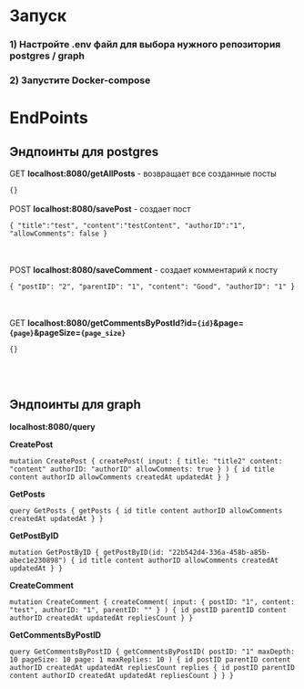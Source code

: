 # Запуск

### 1) Настройте .env файл для выбора нужного репозитория postgres / graph<br>
### 2) Запустите Docker-compose

# EndPoints

## Эндпоинты для postgres

GET **localhost:8080/getAllPosts** - возвращает все созданные посты

`{}`
<br><br>
POST **localhost:8080/savePost** - создает пост

`{
"title":"test",
"content":"testContent",
"authorID":"1",
"allowComments": false
}`


<br><br>
POST **localhost:8080/saveComment** - создает комментарий к посту

`{
"postID": "2",
"parentID": "1",
"content": "Good",
"authorID": "1"
}`

<br><br>
GET **localhost:8080/getCommentsByPostId?id=`{id}`&page=`{page}`&pageSize=`{page_size}`**

`{}`

<br><br>
## Эндпоинты для graph

**localhost:8080/query**

**CreatePost**

`mutation CreatePost {
createPost(
input: {
title: "title2"
content: "content"
authorID: "authorID"
allowComments: true
}
) {
id
title
content
authorID
allowComments
createdAt
updatedAt
}
}`

**GetPosts**

`query GetPosts {
getPosts {
id
title
content
authorID
allowComments
createdAt
updatedAt
}
}`

**GetPostByID**

`mutation GetPostByID {
getPostByID(id: "22b542d4-336a-458b-a85b-abec1e230898") {
id
title
content
authorID
allowComments
createdAt
updatedAt
}
}`

**CreateComment**

`mutation CreateComment {
createComment(
input: { postID: "1", content: "test", authorID: "1", parentID: "" }
) {
id
postID
parentID
content
authorID
createdAt
updatedAt
repliesCount
}
}
`

**GetCommentsByPostID**

`query GetCommentsByPostID {
getCommentsByPostID(
postID: "1"
maxDepth: 10
pageSize: 10
page: 1
maxReplies: 10
) {
id
postID
parentID
content
authorID
createdAt
updatedAt
repliesCount
replies {
id
postID
parentID
content
authorID
createdAt
updatedAt
repliesCount
}
}
}`

